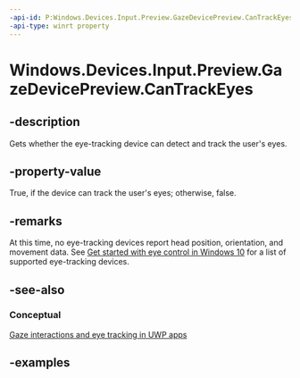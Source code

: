 ```yaml
---
-api-id: P:Windows.Devices.Input.Preview.GazeDevicePreview.CanTrackEyes
-api-type: winrt property
---
```


<!-- Property syntax.
public bool CanTrackEyes { get; }
-->

# Windows.Devices.Input.Preview.GazeDevicePreview.CanTrackEyes

## -description

Gets whether the eye-tracking device can detect and track the user's eyes.

## -property-value

True, if the device can track the user's eyes; otherwise, false.

## -remarks

At this time, no eye-tracking devices report head position, orientation, and movement data. See [Get started with eye control in Windows 10](https://support.microsoft.com/help/4043921/windows-10-get-started-eye-control#supported-devices) for a list of supported eye-tracking devices. 

## -see-also

### Conceptual

[Gaze interactions and eye tracking in UWP apps](https://docs.microsoft.com/windows/uwp/design/input/gaze-interactions)

## -examples

